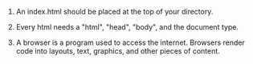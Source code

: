 1. An index.html should be placed at the top of your directory.

2. Every html needs a "html", "head", "body", and the document type. 

3. A browser is a program used to access the internet. Browsers render code into layouts, text, graphics, and other pieces of content. 